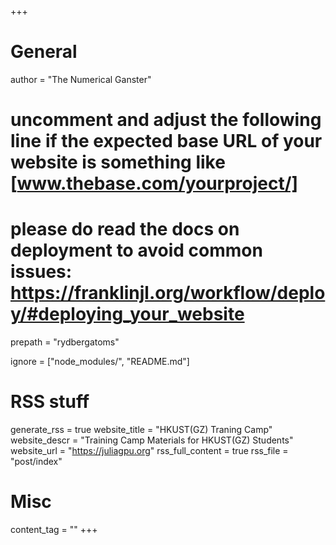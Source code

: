 +++
# General
author = "The Numerical Ganster"

# uncomment and adjust the following line if the expected base URL of your website is something like [www.thebase.com/yourproject/]
# please do read the docs on deployment to avoid common issues: https://franklinjl.org/workflow/deploy/#deploying_your_website
prepath = "rydbergatoms"

ignore = ["node_modules/", "README.md"]

# RSS stuff
generate_rss = true
website_title = "HKUST(GZ) Traning Camp"
website_descr = "Training Camp Materials for HKUST(GZ) Students"
website_url = "https://juliagpu.org"
rss_full_content = true
rss_file = "post/index"

# Misc
content_tag = ""
+++
